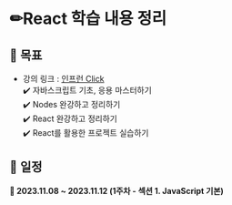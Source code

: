 
# ✏**React 학습 내용 정리**

## 🚀 목표
* 강의 링크 : [인프런 Click](https://www.inflearn.com/course/%ED%95%9C%EC%9E%85-%EB%A6%AC%EC%95%A1%ED%8A%B8) </br>
✔️ 자바스크립트 기초, 응용 마스터하기  </br>
✔️ Nodes 완강하고 정리하기  </br>
✔️ React 완강하고 정리하기  </br>
✔️ React를 활용한 프로젝트 실습하기  </br>

## 📅 일정 
<summary><strong>📄 2023.11.08 ~ 2023.11.12 (1주차 - 섹션 1. JavaScript 기본)</summary></strong>


